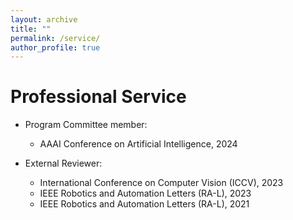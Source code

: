 ```yaml
---
layout: archive
title: ""
permalink: /service/
author_profile: true
---
```


Professional Service
======
* Program Committee member:
  * AAAI Conference on Artificial Intelligence, 2024
 
* External Reviewer:
  * International Conference on Computer Vision (ICCV), 2023
  * IEEE Robotics and Automation Letters (RA-L), 2023
  * IEEE Robotics and Automation Letters (RA-L), 2021
  
